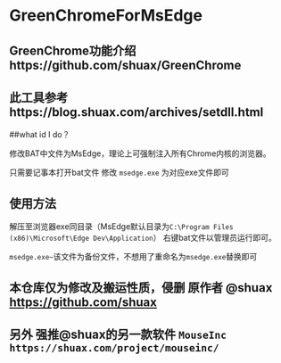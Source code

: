 # GreenChromeForMsEdge

## GreenChrome功能介绍https://github.com/shuax/GreenChrome

## 此工具参考https://blog.shuax.com/archives/setdll.html

##what id I do？

修改BAT中文件为MsEdge，理论上可强制注入所有Chrome内核的浏览器。

只需要记事本打开bat文件 修改 `msedge.exe` 为对应exe文件即可

## 使用方法

解压至浏览器exe同目录（MsEdge默认目录为`C:\Program Files (x86)\Microsoft\Edge Dev\Application`） 右键bat文件以管理员运行即可。

`msedge.exe~`该文件为备份文件，不想用了重命名为`msedge.exe`替换即可

## 本仓库仅为修改及搬运性质，侵删 原作者 @shuax https://github.com/shuax

## 另外 强推@shuax的另一款软件 `MouseInc`  `https://shuax.com/project/mouseinc/`

